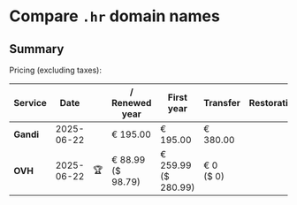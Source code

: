 # Compare `.hr` domain names

## Summary

Pricing (excluding taxes):

| Service | Date |  | / Renewed year | First year | Transfer | Restoration |
|--|--|--|--|--|--|--|
| **Gandi** | 2025-06-22 |  | € 195.00 | € 195.00 | € 380.00 |  |
| **OVH** | 2025-06-22 | 🏆 | € 88.99<br>($ 98.79) | € 259.99<br>($ 280.99) | € 0<br>($ 0) |  |
